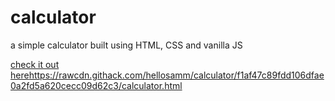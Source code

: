 # calculator

a simple calculator built using HTML, CSS and vanilla JS

[check it out here](https://rawcdn.githack.com/hellosamm/calculator/f1af47c89fdd106dfae0a2fd5a620cecc09d62c3/calculator.html)https://rawcdn.githack.com/hellosamm/calculator/f1af47c89fdd106dfae0a2fd5a620cecc09d62c3/calculator.html
